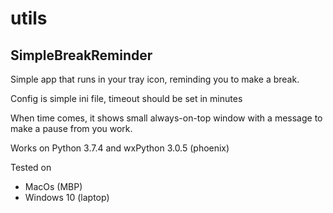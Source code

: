# utils

## SimpleBreakReminder 

Simple app that runs in your tray icon, reminding you to make a break.

Config is simple ini file, timeout should be set in minutes

When time comes, it shows small always-on-top window with a message to make a pause from you work.

Works on Python 3.7.4
and wxPython 3.0.5 (phoenix)

Tested on
- MacOs (MBP)
- Windows 10 (laptop)

